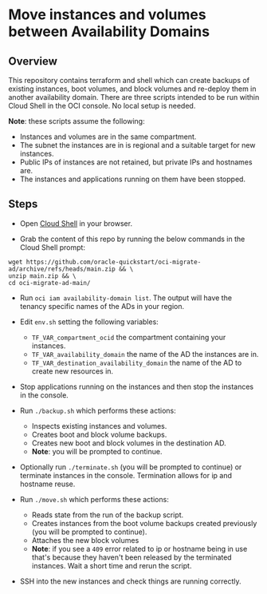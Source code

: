 # Move instances and volumes between Availability Domains
## Overview

This repository contains terraform and shell which can create backups of existing
instances, boot volumes, and block volumes and re-deploy them in another availability domain. There are three scripts intended to be run within Cloud Shell in the OCI console. No local setup is needed.

**Note**: these scripts assume the following:
- Instances and volumes are in the same compartment.
- The subnet the instances are in is regional and a suitable target for new instances.
- Public IPs of instances are not retained, but private IPs and hostnames are.
- The instances and applications running on them have been stopped.

## Steps

- Open [Cloud Shell](https://cloud.oracle.com/?bdcstate=default&cloudshell=true) in your browser.

- Grab the content of this repo by running the below commands in the Cloud Shell prompt:
```
wget https://github.com/oracle-quickstart/oci-migrate-ad/archive/refs/heads/main.zip && \
unzip main.zip && \
cd oci-migrate-ad-main/
```

- Run `oci iam availability-domain list`. The output will have the tenancy specific
names of the ADs in your region.

- Edit `env.sh` setting the following variables:
  - `TF_VAR_compartment_ocid` the compartment containing your instances.
  - `TF_VAR_availability_domain` the name of the AD the instances are in.
  - `TF_VAR_destination_availability_domain` the name of the AD to create new resources in.

- Stop applications running on the instances and then stop the instances in the console.

- Run `./backup.sh` which performs these actions:
  - Inspects existing instances and volumes.
  - Creates boot and block volume backups.
  - Creates new boot and block volumes in the destination AD.
  - **Note**: you will be prompted to continue.

- Optionally run `./terminate.sh` (you will be prompted to continue) or terminate instances in the console. Termination allows for ip and hostname reuse.

- Run `./move.sh` which performs these actions:
  - Reads state from the run of the backup script.
  - Creates instances from the boot volume backups created previously (you will be prompted to continue).
  - Attaches the new block volumes
  - **Note**: if you see a `409` error related to ip or hostname being in use that's because they haven't been released by the terminated instances. Wait a short time and rerun the script.

- SSH into the new instances and check things are running correctly. 
